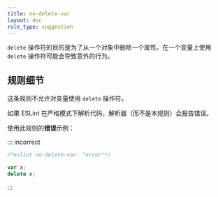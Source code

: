 ```yaml
---
title: no-delete-var
layout: doc
rule_type: suggestion
---
```


`delete` 操作符的目的是为了从一个对象中删除一个属性。在一个变量上使用 `delete` 操作符可能会导致意外的行为。

## 规则细节

这条规则不允许对变量使用 `delete` 操作符。

如果 ESLint 在严格模式下解析代码，解析器（而不是本规则）会报告错误。

使用此规则的**错误**示例：

::: incorrect

```js
/*eslint no-delete-var: "error"*/

var x;
delete x;
```

:::
